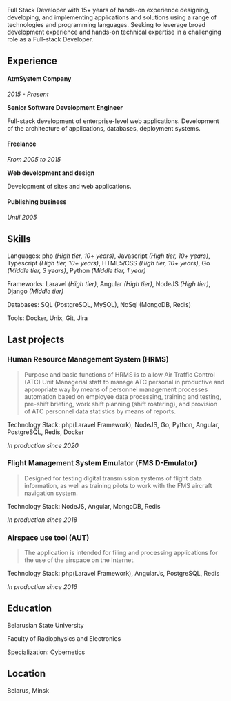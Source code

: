 Full Stack Developer with 15+ years of hands-on experience designing, developing, and implementing applications and solutions using a range of technologies and programming languages. Seeking to leverage broad development experience and hands-on technical expertise in a challenging role as a Full-stack Developer.

## Experience

#### AtmSystem Company

*2015 - Present*

**Senior Software Development Engineer**

Full-stack development of enterprise-level web applications. Development of the architecture of applications, databases, deployment systems.

#### Freelance

*From 2005 to 2015*

**Web development and design**

Development of sites and web applications.

#### Publishing business

*Until 2005*


## Skills

Languages: php *(High tier, 10+ years)*, Javascript *(High tier, 10+ years)*, Typescript *(High tier, 10+ years)*, HTML5/CSS *(High tier, 10+ years)*, Go *(Middle tier, 3 years)*, Python *(Middle tier, 1 year)*

Frameworks: Laravel *(High tier)*, Angular *(High tier)*, NodeJS *(High tier)*, Django *(Middle tier)*

Databases: SQL (PostgreSQL, MySQL), NoSql (MongoDB, Redis)

Tools: Docker, Unix, Git, Jira

## Last projects

### Human Resource Management System (HRMS)

> Purpose and basic functions of HRMS is to allow Air Traffic Control (ATC) Unit Managerial staff
to manage ATC personal in productive and appropriate way by means of personnel management processes
automation based on employee data processing, training and testing, pre-shift briefing,
work shift planning (shift rostering), and provision of ATC personnel data statistics by means of reports.

Technology Stack: php(Laravel Framework), NodeJS, Go, Python, Angular, PostgreSQL, Redis, Docker

*In production since 2020*

### Flight Management System Emulator (FMS D-Emulator)

> Designed for testing digital transmission systems of flight data information,
as well as training pilots to work with the FMS aircraft navigation system.

Technology Stack: NodeJS, Angular, MongoDB, Redis

*In production since 2018*

### Airspace use tool (AUT)

> The application is intended for filing and processing applications for the use of the airspace on the Internet.

Technology Stack: php(Laravel Framework), AngularJs, PostgreSQL, Redis

*In production since 2016*


## Education

Belarusian State University

Faculty of Radiophysics and Electronics

Specialization: Cybernetics

## Location

Belarus, Minsk